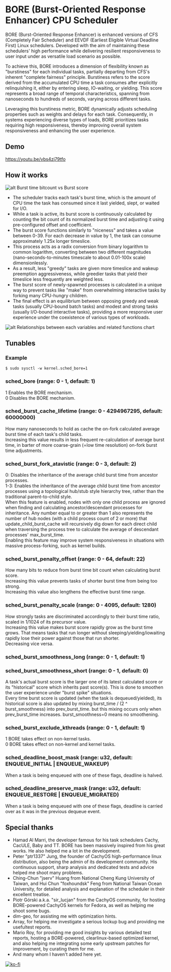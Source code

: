 # BORE (Burst-Oriented Response Enhancer) CPU Scheduler

BORE (Burst-Oriented Response Enhancer) is enhanced versions of CFS (Completely Fair Scheduler) and EEVDF (Earliest Eligible Virtual Deadline First) Linux schedulers.
Developed with the aim of maintaining these schedulers' high performance while delivering resilient responsiveness to user input under as versatile load scenario as possible.

To achieve this, BORE introduces a dimension of flexibility known as "burstiness" for each individual tasks, partially departing from CFS's inherent "complete fairness" principle.
Burstiness refers to the score derived from the accumulated CPU time a task consumes after explicitly relinquishing it, either by entering sleep, IO-waiting, or yielding.
This score represents a broad range of temporal characteristics, spanning from nanoseconds to hundreds of seconds, varying across different tasks.

Leveraging this burstiness metric, BORE dynamically adjusts scheduling properties such as weights and delays for each task.
Consequently, in systems experiencing diverse types of loads, BORE prioritizes tasks requiring high responsiveness, thereby improving overall system responsiveness and enhancing the user experience.

## Demo

https://youtu.be/vbs4zj79tfo

## How it works

![alt Burst time bitcount vs Burst score](https://raw.githubusercontent.com/firelzrd/bore-scheduler/main/burst-time-bitcount-vs-burst-score.png)

* The scheduler tracks each task's burst time, which is the amount of CPU time the task has consumed since it last yielded, slept, or waited for I/O.
* While a task is active, its burst score is continuously calculated by counting the bit count of its normalized burst time and adjusting it using pre-configured offset and coefficient.
* The burst score functions similarly to "niceness" and takes a value between 0-39. For each decrease in value by 1, the task can consume approximately 1.25x longer timeslice.
* This process acts as a radix conversion from binary logarithm to common logarithm, converting between two different magnitudes (nano-seconds-to-minutes timescale to about 0.01-100x scale) dimensionlessly.
* As a result, less "greedy" tasks are given more timeslice and wakeup preemption aggressiveness, while greedier tasks that yield their timeslice less frequently are weighted less.
* The burst score of newly-spawned processes is calculated in a unique way to prevent tasks like "make" from overwhelming interactive tasks by forking many CPU-hungry children.
* The final effect is an equilibrium between opposing greedy and weak tasks (usually CPU-bound batch tasks) and modest and strong tasks (usually I/O-bound interactive tasks), providing a more responsive user experience under the coexistence of various types of workloads.

![alt Relationships between each variables and related functions chart](https://raw.githubusercontent.com/firelzrd/bore-scheduler/main/relationships-between-each-variables-and-related-functions-chart.png)

## Tunables

### Example
`$ sudo sysctl -w kernel.sched_bore=1`

### sched_bore (range: 0 - 1, default: 1)

1 Enables the BORE mechanism.  
0 Disables the BORE mechanism.

### sched_burst_cache_lifetime (range: 0 - 4294967295, default: 60000000)

How many nanoseconds to hold as cache the on-fork calculated average burst time of each task's child tasks.  
Increasing this value results in less frequent re-calculation of average burst time, in barter of more coarse-grain (=low time resolution) on-fork burst time adjustments.

### sched_burst_fork_atavistic (range: 0 - 3, default: 2)

0: Disables the inheritance of the average child burst time from ancestor processes.  
1-3: Enables the inheritance of the average child burst time from ancestor processes using a topological hub/stub style hierarchy tree, rather than the traditional parent-to-child style.  
When this feature is enabled, nodes with only one child process are ignored when finding and calculating ancestor/descendant processes for inheritance. Any number equal to or greater than 1 also represents the number of hub nodes (with a child process count of 2 or more) that update_child_burst_cache will recursively dig down for each direct child when traversing the process tree to calculate the average of descendant processes' max_burst_time.  
Enabling this feature may improve system responsiveness in situations with massive process-forking, such as kernel builds.  

### sched_burst_penalty_offset (range: 0 - 64, default: 22)

How many bits to reduce from burst time bit count when calculating burst score.  
Increasing this value prevents tasks of shorter burst time from being too strong.  
Increasing this value also lengthens the effective burst time range.

### sched_burst_penalty_scale (range: 0 - 4095, default: 1280)

How strongly tasks are discriminated accordingly to their burst time ratio, scaled in 1/1024 of its precursor value.  
Increasing this value makes burst score rapidly grow as the burst time grows. That means tasks that run longer without sleeping/yielding/iowaiting rapidly lose their power against those that run shorter.  
Decreasing vice versa.

### sched_burst_smoothness_long (range: 0 - 1, default: 1)
### sched_burst_smoothness_short (range: 0 - 1, default: 0)

A task's actual burst score is the larger one of its latest calculated score or its "historical" score which inherits past score(s). This is done to smoothen the user experience under "burst spike" situations.  
Every time burst score is updated (when the task is dequeued/yielded), its historical score is also updated by mixing burst_time / (2 ^ burst_smoothness) into prev_burst_time. but this mixing occurs only when prev_burst_time increases. burst_smoothness=0 means no smoothening.

### sched_burst_exclude_kthreads (range: 0 - 1, default: 1)

1 BORE takes effect on non-kernel tasks.  
0 BORE takes effect on non-kernel and kernel tasks.

### sched_deadline_boost_mask (range: u32, default: ENQUEUE_INITIAL | ENQUEUE_WAKEUP)

When a task is being enqueued with one of these flags, deadline is halved.

### sched_deadline_preserve_mask (range: u32, default: ENQUEUE_RESTORE | ENQUEUE_MIGRATED)

When a task is being enqueued with one of these flags, deadline is carried over as it was
in the previous dequeue event.

## Special thanks

* Hamad Al Marri, the developer famous for his task schedulers Cachy, CacULE, Baby and TT. BORE has been massively inspired from his great works. He also helped me a lot in the development.
* Peter "ptr1337" Jung, the founder of CachyOS high-performance linux distribution, also being the admin of its development community. His continuous support, sharp analysis and dedicated tests and advice helped me shoot many problems.
* Ching-Chun "jserv" Huang from National Cheng Kung University of Taiwan, and Hui Chun "foxhoundsk" Feng from National Taiwan Ocean University, for detailed analysis and explanation of the scheduler in their excellent treatise.
* Piotr Górski a.k.a. "sir_lucjan" from the CachyOS community, for hosting BORE-powered CachyOS kernels for Fedora, as well as helping me shoot some bugs.
* dim-geo, for assisting me with optimization hints.
* Array, for helping me investigate a serious lockup bug and providing me usefultest reports.
* Mario Roy, for providing me good insights by various detailed test reports, hosting a BORE-powered, clearlinux-based optimized kernel, and also helping me integrating some early upstream patches for improvement, by curating them for me.
* And many whom I haven't added here yet.

[![ko-fi](https://ko-fi.com/img/githubbutton_sm.svg)](https://ko-fi.com/Y8Y5NHO2I)
